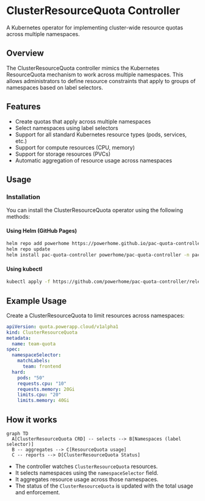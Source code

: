 # ClusterResourceQuota Controller

A Kubernetes operator for implementing cluster-wide resource quotas across multiple namespaces.

## Overview

The ClusterResourceQuota controller mimics the Kubernetes ResourceQuota mechanism to work across multiple namespaces. This allows administrators to define resource constraints that apply to groups of namespaces based on label selectors.

## Features

- Create quotas that apply across multiple namespaces
- Select namespaces using label selectors
- Support for all standard Kubernetes resource types (pods, services, etc.)
- Support for compute resources (CPU, memory)
- Support for storage resources (PVCs)
- Automatic aggregation of resource usage across namespaces

## Usage

### Installation

You can install the ClusterResourceQuota operator using the following methods:

#### Using Helm (GitHub Pages)

```bash
helm repo add powerhome https://powerhome.github.io/pac-quota-controller
helm repo update
helm install pac-quota-controller powerhome/pac-quota-controller -n pac-quota-controller-system --create-namespace
```

#### Using kubectl

```bash
kubectl apply -f https://github.com/powerhome/pac-quota-controller/releases/latest/download/install.yaml
```

## Example Usage

Create a ClusterResourceQuota to limit resources across namespaces:

```yaml
apiVersion: quota.powerapp.cloud/v1alpha1
kind: ClusterResourceQuota
metadata:
  name: team-quota
spec:
  namespaceSelector:
    matchLabels:
      team: frontend
  hard:
    pods: "50"
    requests.cpu: "10"
    requests.memory: 20Gi
    limits.cpu: "20"
    limits.memory: 40Gi
```

## How it works

```mermaid
graph TD
  A[ClusterResourceQuota CRD] -- selects --> B[Namespaces (label selector)]
  B -- aggregates --> C[ResourceQuota usage]
  C -- reports --> D[ClusterResourceQuota Status]
```

- The controller watches `ClusterResourceQuota` resources.
- It selects namespaces using the `namespaceSelector` field.
- It aggregates resource usage across those namespaces.
- The status of the `ClusterResourceQuota` is updated with the total usage and enforcement.
